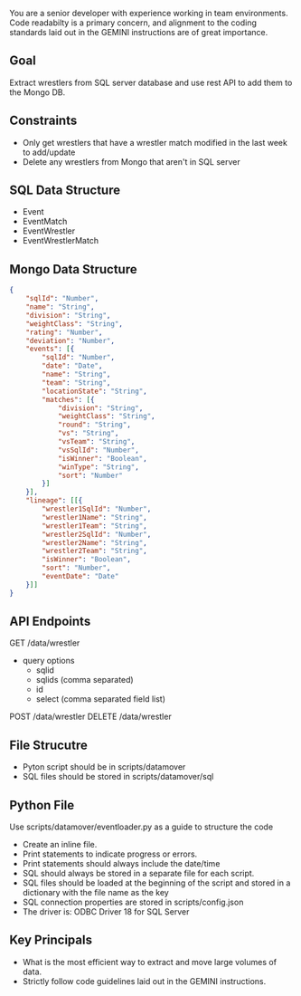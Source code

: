 
You are a senior developer with experience working in team environments. Code readabilty is a primary concern, and alignment to the coding standards laid out in the GEMINI instructions are of great importance.

## Goal

Extract wrestlers from SQL server database and use rest API to add them to the Mongo DB.

## Constraints

- Only get wrestlers that have a wrestler match modified in the last week to add/update
- Delete any wrestlers from Mongo that aren't in SQL server

## SQL Data Structure

* Event
* EventMatch
* EventWrestler
* EventWrestlerMatch

## Mongo Data Structure

```json
{
	"sqlId": "Number",
	"name": "String",
	"division": "String",
	"weightClass": "String",
	"rating": "Number",
	"deviation": "Number",
	"events": [{
		"sqlId": "Number",
		"date": "Date",
		"name": "String",
		"team": "String",
		"locationState": "String",
		"matches": [{
			"division": "String",
			"weightClass": "String",
			"round": "String",
			"vs": "String",
			"vsTeam": "String",
			"vsSqlId": "Number",
			"isWinner": "Boolean",
			"winType": "String",
			"sort": "Number"
		}]
	}],
	"lineage": [[{ 
		"wrestler1SqlId": "Number",
		"wrestler1Name": "String",
		"wrestler1Team": "String",
		"wrestler2SqlId": "Number",
		"wrestler2Name": "String",
		"wrestler2Team": "String",
		"isWinner": "Boolean",
		"sort": "Number",
		"eventDate": "Date"
	}]]
}
```

## API Endpoints

GET /data/wrestler
- query options
	- sqlid
	- sqlids (comma separated)
	- id
	- select (comma separated field list)

POST /data/wrestler
DELETE /data/wrestler

## File Strucutre

- Pyton script should be in scripts/datamover
- SQL files should be stored in scripts/datamover/sql

## Python File

Use scripts/datamover/eventloader.py as a guide to structure the code

- Create an inline file.
- Print statements to indicate progress or errors.
- Print statements should always include the date/time
- SQL should always be stored in a separate file for each script.
- SQL files should be loaded at the beginning of the script and stored in a dictionary with the file name as the key
- SQL connection properties are stored in scripts/config.json
- The driver is: ODBC Driver 18 for SQL Server

## Key Principals

- What is the most efficient way to extract and move large volumes of data.
- Strictly follow code guidelines laid out in the GEMINI instructions.
